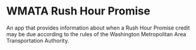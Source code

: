 # WMATA Rush Hour Promise

An app that provides information about when a Rush Hour Promise credit may be due according to the rules of the Washington Metropolitan Area Transportation Authority.

